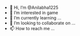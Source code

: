 - 👋 Hi, I’m @Anilabha1225
- 👀 I’m interested in game 
- 🌱 I’m currently learning ...
- 💞️ I’m looking to collaborate on ...
- 📫 How to reach me ...

<!---
Anilabha1225/Anilabha1225 is a ✨ special ✨ repository because its `README.md` (this file) appears on your GitHub profile.
You can click the Preview link to take a look at your changes.
--->
